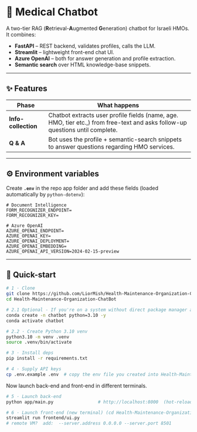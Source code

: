 # 🏥 Medical Chatbot

A two-tier RAG (**R**etrieval-**A**ugmented **G**eneration) chatbot for Israeli
HMOs.  
It combines:

* **FastAPI** – REST backend, validates profiles, calls the LLM.
* **Streamlit** – lightweight front-end chat UI.
* **Azure OpenAI** – both for answer generation and profile extraction.
* **Semantic search** over HTML knowledge-base snippets.

---

## ✨ Features

| Phase | What happens |
|-------|--------------|
| **Info-collection** | Chatbot extracts user profile fields (name, age. HMO, tier etc.,) from free-text and asks follow-up questions until complete. |
| **Q & A** | Bot uses the profile + semantic-search snippets to answer questions regarding HMO services. |

---

## ⚙️ Environment variables

Create **`.env`** in the repo app folder and add these fields (loaded automatically by `python-dotenv`):

```dotenv
# Document Intelligence
FORM_RECOGNIZER_ENDPOINT=
FORM_RECOGNIZER_KEY=

# Azure OpenAI
AZURE_OPENAI_ENDPOINT=
AZURE_OPENAI_KEY=
AZURE_OPENAI_DEPLOYMENT=
AZURE_OPENAI_EMBEDDING=
AZURE_OPENAI_API_VERSION=2024-02-15-preview 
```

---

## 🔧 Quick-start

```bash
# 1 · Clone
git clone https://github.com/LiorMish/Health-Maintenance-Organization-ChatBot.git
cd Health-Maintenance-Organization-ChatBot

# 2.1 Optional - If you're on a system without direct package manager access:
conda create -n chatbot python=3.10 -y
conda activate chatbot

# 2.2 · Create Python 3.10 venv
python3.10 -m venv .venv
source .venv/bin/activate

# 3 · Install deps
pip install -r requirements.txt

# 4 · Supply API keys
cp .env.example .env  # copy the env file you created into Health-Maintenance-Organization-ChatBot directory
```

Now launch back-end and front-end in different terminals.
```bash
# 5 · Launch back-end
python app/main.py                 # http://localhost:8000  (hot-reloading: uvicorn main:app --reload)

# 6 · Launch front-end (new terminal) (cd Health-Maintenance-Organization-ChatBot)
streamlit run frontend/ui.py
# remote VM?  add:  --server.address 0.0.0.0 --server.port 8501
```
